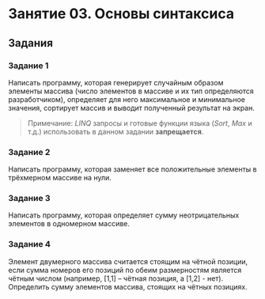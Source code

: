 # Занятие 03. Основы синтаксиса

## Задания

### Задание 1

Написать программу, которая генерирует случайным образом элементы массива (число элементов в массиве и их тип определяются разработчиком), определяет для него максимальное и минимальное значения, сортирует массив и выводит полученный результат на экран.

> Примечание: *LINQ* запросы и готовые функции языка (*Sort*, *Max* и т.д.) использовать в данном задании **запрещается**.

### Задание 2

Написать программу, которая заменяет все положительные элементы в трёхмерном массиве на нули.

### Задание 3

Написать программу, которая определяет сумму неотрицательных элементов в одномерном массиве.

### Задание 4

Элемент двумерного массива считается стоящим на чётной позиции, если сумма номеров его позиций по обеим размерностям является чётным числом (например, [1,1] – чётная позиция, а [1,2] - нет).  Определить сумму элементов массива, стоящих на чётных позициях.

